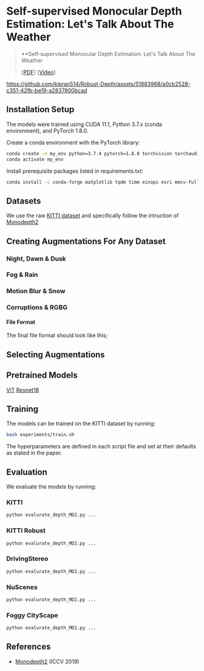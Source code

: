 # Self-supervised Monocular Depth Estimation: Let's Talk About The Weather


 >**Self-supervised Monocular Depth Estimation: Let's Talk About The Weather
 >
 >[[PDF](LINK)] [[Video](LINK)]





https://github.com/kieran514/Robust-Depth/assets/51883968/a0cb2528-c351-42fb-be19-a2837800bcad



## Installation Setup

The models were trained using CUDA 11.1, Python 3.7.x (conda environment), and PyTorch 1.8.0.

Create a conda environment with the PyTorch library:

```bash
conda create -n my_env python=3.7.4 pytorch=1.8.0 torchvision torchaudio cudatoolkit=11.1 -c pytorch -c nvidia
conda activate my_env
```

Install prerequisite packages listed in requirements.txt:

```bash
conda install -c conda-forge matplotlib tqdm timm einops esri mmcv-full esri mmsegmentation
```

## Datasets

We use the raw [KITTI dataset](http://www.cvlibs.net/download.php?file=raw_data_downloader.zip) and specifically follow the intruction of [Monodepth2](https://github.com/nianticlabs/monodepth2)

## Creating Augmentations For Any Dataset

### Night, Dawn & Dusk

### Fog & Rain

### Motion Blur & Snow

### Corruptions & RGBG

#### File Format
The final file format should look like this;


## Selecting Augmentations

## Pretrained Models

[ViT](https://drive.google.com/drive/folders/1oKT2oAPp-7altFTvPKR2d7FdgXN9xMG3?usp=sharing)
[Resnet18](https://drive.google.com/drive/folders/1QSHZjOk6Ufw52BGjJmuxV7PJQNisH5Kk?usp=sharing)

## Training

The models can be trained on the KITTI dataset by running: 

```bash
bash experiments/train.sh
```

The hyperparameters are defined in each script file and set at their defaults as stated in the paper.


## Evaluation
We evaluate the models by running:


### KITTI 

```bash
python evalurate_depth_MD2.py ...
```

### KITTI Robust

```bash
python evalurate_depth_MD2.py ...
```

### DrivingStereo 

```bash
python evalurate_depth_MD2.py ...
```

### NuScenes 

```bash
python evalurate_depth_MD2.py ...
```

### Foggy CityScape 

```bash
python evalurate_depth_MD2.py ...
```


## References

* [Monodepth2](https://github.com/nianticlabs/monodepth2) (ICCV 2019)


